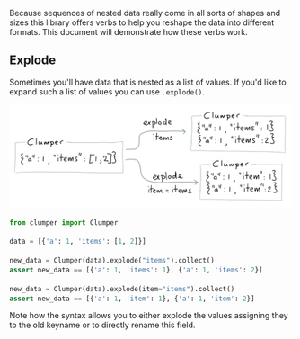 Because sequences of nested data really come in all sorts
of shapes and sizes this library offers verbs to help you
reshape the data into different formats. This document will
demonstrate how these verbs work.

## Explode

Sometimes you'll have data that is nested as a list of values.
If you'd like to expand such a list of values you can use
`.explode()`.

![](../img/explode.png)

```python
from clumper import Clumper

data = [{'a': 1, 'items': [1, 2]}]

new_data = Clumper(data).explode("items").collect()
assert new_data == [{'a': 1, 'items': 1}, {'a': 1, 'items': 2}]

new_data = Clumper(data).explode(item="items").collect()
assert new_data == [{'a': 1, 'item': 1}, {'a': 1, 'item': 2}]
```

Note how the syntax allows you to either explode the values
assigning they to the old keyname or to directly rename
this field.
